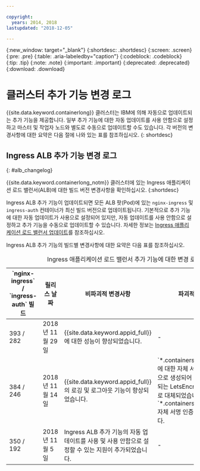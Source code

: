 ```yaml
---

copyright:
  years: 2014, 2018
lastupdated: "2018-12-05"

---
```


{:new_window: target="_blank"}
{:shortdesc: .shortdesc}
{:screen: .screen}
{:pre: .pre}
{:table: .aria-labeledby="caption"}
{:codeblock: .codeblock}
{:tip: .tip}
{:note: .note}
{:important: .important}
{:deprecated: .deprecated}
{:download: .download}


# 클러스터 추가 기능 변경 로그

{{site.data.keyword.containerlong}} 클러스터는 IBM에 의해 자동으로 업데이트되는 추가 기능을 제공합니다. 일부 추가 기능에 대한 자동 업데이트를 사용 안함으로 설정하고 마스터 및 작업자 노드와 별도로 수동으로 업데이트할 수도 있습니다. 각 버전의 변경사항에 대한 요약은 다음 절에 나와 있는 표를 참조하십시오.
{: shortdesc}

## Ingress ALB 추가 기능 변경 로그
{: #alb_changelog}

{{site.data.keyword.containerlong_notm}} 클러스터에 있는 Ingress 애플리케이션 로드 밸런서(ALB)에 대한 빌드 버전 변경사항을 확인하십시오.
{:shortdesc}

Ingress ALB 추가 기능이 업데이트되면 모든 ALB 팟(Pod)에 있는 `nginx-ingress` 및 `ingress-auth` 컨테이너가 최신 빌드 버전으로 업데이트됩니다. 기본적으로 추가 기능에 대한 자동 업데이트가 사용으로 설정되어 있지만, 자동 업데이트를 사용 안함으로 설정하고 추가 기능을 수동으로 업데이트할 수 있습니다. 자세한 정보는 [Ingress 애플리케이션 로드 밸런서 업데이트](cs_cluster_update.html#alb)를 참조하십시오. 

Ingress ALB 추가 기능의 빌드별 변경사항에 대한 요약은 다음 표를 참조하십시오. 

<table summary="Ingress 애플리케이션 로드 밸런서 추가 기능에 대한 빌드 변경사항 개요">
<caption>Ingress 애플리케이션 로드 밸런서 추가 기능에 대한 변경 로그</caption>
<thead>
<tr>
<th>`nginx-ingress` / `ingress-auth` 빌드</th>
<th>릴리스 날짜</th>
<th>비파괴적 변경사항</th>
<th>파괴적 변경사항</th>
</tr>
</thead>
<tbody>
<tr>
<td>393 / 282</td>
<td>2018년 11월 29일</td>
<td>{{site.data.keyword.appid_full}}에 대한 성능이 향상되었습니다. </td>
<td>-</td>
</tr>
<tr>
<td>384 / 246</td>
<td>2018년 11월 14일</td>
<td>{{site.data.keyword.appid_full}}의 로깅 및 로그아웃 기능이 향상되었습니다. </td>
<td>`*.containers.mybluemix.net`에 대한 자체 서명 인증서가 자동으로 생성되어 클러스터에서 사용되는 LetsEncrypt 서명 인증서로 대체되었습니다. `*.containers.mybluemix.net` 자체 서명 인증서는 제거되었습니다. </td>
</tr>
<tr>
<td>350 / 192</td>
<td>2018년 11월 5일</td>
<td>Ingress ALB 추가 기능의 자동 업데이트를 사용 및 사용 안함으로 설정할 수 있는 지원이 추가되었습니다. </td>
<td>-</td>
</tr>
</tbody>
</table>
